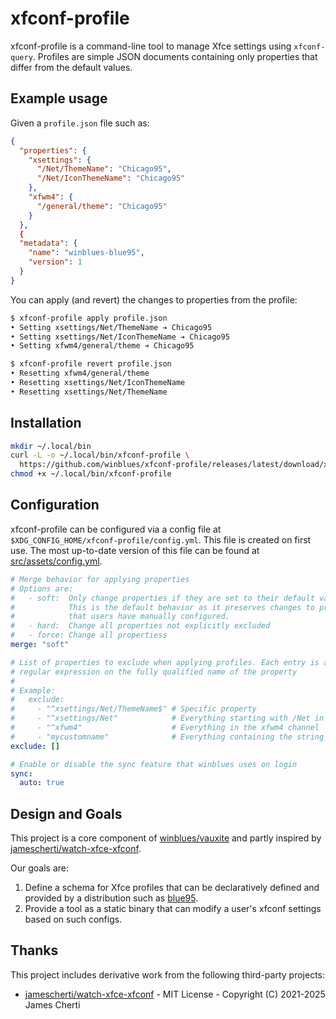 # xfconf-profile

xfconf-profile is a command-line tool to manage Xfce settings using `xfconf-query`. Profiles are simple JSON documents containing only properties that differ from the default values.


## Example usage

Given a `profile.json` file such as:
```json
{
  "properties": {
    "xsettings": {
      "/Net/ThemeName": "Chicago95",
      "/Net/IconThemeName": "Chicago95"
    },
    "xfwm4": {
      "/general/theme": "Chicago95"
    }
  },
  {
  "metadata": {
    "name": "winblues-blue95",
    "version": 1
  }
}
```
You can apply (and revert) the changes to properties from the profile:
```bash
$ xfconf-profile apply profile.json
• Setting xsettings/Net/ThemeName ➔ Chicago95
• Setting xsettings/Net/IconThemeName ➔ Chicago95
• Setting xfwm4/general/theme ➔ Chicago95

$ xfconf-profile revert profile.json
• Resetting xfwm4/general/theme
• Resetting xsettings/Net/IconThemeName
• Resetting xsettings/Net/ThemeName
```

## Installation
```bash
mkdir ~/.local/bin
curl -L -o ~/.local/bin/xfconf-profile \
  https://github.com/winblues/xfconf-profile/releases/latest/download/xfconf-profile-linux-amd64
chmod +x ~/.local/bin/xfconf-profile
```

## Configuration

xfconf-profile can be configured via a config file at `$XDG_CONFIG_HOME/xfconf-profile/config.yml`. This file is created on first use. The most up-to-date version of this file can be found at [src/assets/config.yml](https://github.com/winblues/xfconf-profile/blob/main/src/assets/config.yml).

```yaml
# Merge behavior for applying properties
# Options are:
#   - soft:  Only change properties if they are set to their default values.
#            This is the default behavior as it preserves changes to properties
#            that users have manually configured.
#   - hard:  Change all properties not explicitly excluded
#   - force: Change all propertiess
merge: "soft"

# List of properties to exclude when applying profiles. Each entry is a
# regular expression on the fully qualified name of the property
#
# Example:
#   exclude:
#     - "^xsettings/Net/ThemeName$" # Specific property
#     - "^xsettings/Net"            # Everything starting with /Net in the xsettings channel
#     - "^xfwm4"                    # Everything in the xfwm4 channel
#     - "mycustomname"              # Everything containing the string "mycustomname"
exclude: []

# Enable or disable the sync feature that winblues uses on login
sync:
  auto: true
```

## Design and Goals

This project is a core component of [winblues/vauxite](https://github.com/winblues/vauxite) and partly inspired by [jamescherti/watch-xfce-xfconf](https://github.com/jamescherti/watch-xfce-xfconf).

Our goals are:
  1. Define a schema for Xfce profiles that can be declaratively defined and provided by a distribution such as [blue95](https://github.com/winblues/blue95).
  2. Provide a tool as a static binary that can modify a user's xfconf settings based on such configs.

## Thanks

This project includes derivative work from the following third-party projects:

- [jamescherti/watch-xfce-xfconf](https://github.com/jamescherti/watch-xfce-xfconf) - MIT License - Copyright (C) 2021-2025 James Cherti
